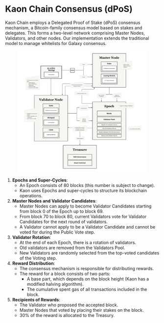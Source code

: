 # Kaon Chain Consensus (dPoS)

Kaon Chain employs a Delegated Proof of Stake (dPoS) consensus mechanism, a Bitcoin-family consensus model based on stakes and delegates. This forms a two-level network comprising Master Nodes, Validators, and other nodes. Our implementation extends the traditional model to manage whitelists for Galaxy consensus.

<figure><img src="../../.gitbook/assets/DPOS.png" alt=""><figcaption></figcaption></figure>

1. **Epochs and Super-Cycles**:
   * An Epoch consists of 80 blocks (this number is subject to change).
   * Kaon uses Epochs and super-cycles to structure its blockchain operations.
2. **Master Nodes and Validator Candidates**:
   * Master Nodes can apply to become Validator Candidates starting from block 0 of the Epoch up to block 69.
   * From block 70 to block 80, current Validators vote for Validator Candidates for the next round of validators.
   * A Validator cannot apply to be a Validator Candidate and cannot be voted for during the Public Vote step.
3. **Validator Rotation**:
   * At the end of each Epoch, there is a rotation of validators.
   * Old validators are removed from the Validators Pool.
   * New Validators are randomly selected from the top-voted candidates of the Voting step.
4. **Reward Distribution**:
   * The consensus mechanism is responsible for distributing rewards.
   * The reward for a block consists of two parts:
     * A base part, which depends on the block height (Kaon has a modified halving algorithm).
     * The cumulative spent gas of all transactions included in the block.
5. **Recipients of Rewards**:
   * The Validator who proposed the accepted block.
   * Master Nodes that voted by placing their stakes on the block.
   * 30% of the reward is allocated to the Treasury.
